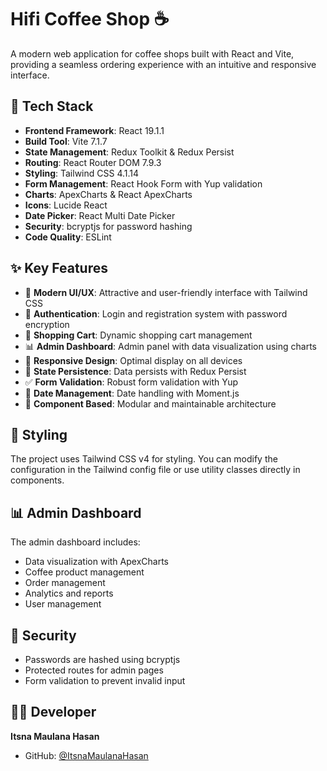 # Hifi Coffee Shop ☕

A modern web application for coffee shops built with React and Vite, providing a seamless ordering experience with an intuitive and responsive interface.

## 🚀 Tech Stack

- **Frontend Framework**: React 19.1.1
- **Build Tool**: Vite 7.1.7
- **State Management**: Redux Toolkit & Redux Persist
- **Routing**: React Router DOM 7.9.3
- **Styling**: Tailwind CSS 4.1.14
- **Form Management**: React Hook Form with Yup validation
- **Charts**: ApexCharts & React ApexCharts
- **Icons**: Lucide React
- **Date Picker**: React Multi Date Picker
- **Security**: bcryptjs for password hashing
- **Code Quality**: ESLint

## ✨ Key Features

- 🎨 **Modern UI/UX**: Attractive and user-friendly interface with Tailwind CSS
- 🔐 **Authentication**: Login and registration system with password encryption
- 🛒 **Shopping Cart**: Dynamic shopping cart management
- 📊 **Admin Dashboard**: Admin panel with data visualization using charts
- 📱 **Responsive Design**: Optimal display on all devices
- 🔄 **State Persistence**: Data persists with Redux Persist
- ✅ **Form Validation**: Robust form validation with Yup
- 📅 **Date Management**: Date handling with Moment.js
- 🎯 **Component Based**: Modular and maintainable architecture

## 🎨 Styling

The project uses Tailwind CSS v4 for styling. You can modify the configuration in the Tailwind config file or use utility classes directly in components.

## 📊 Admin Dashboard

The admin dashboard includes:

- Data visualization with ApexCharts
- Coffee product management
- Order management
- Analytics and reports
- User management

## 🔐 Security

- Passwords are hashed using bcryptjs
- Protected routes for admin pages
- Form validation to prevent invalid input

## 👨‍💻 Developer

**Itsna Maulana Hasan**

- GitHub: [@ItsnaMaulanaHasan](https://github.com/ItsnaMaulanaHasan)
